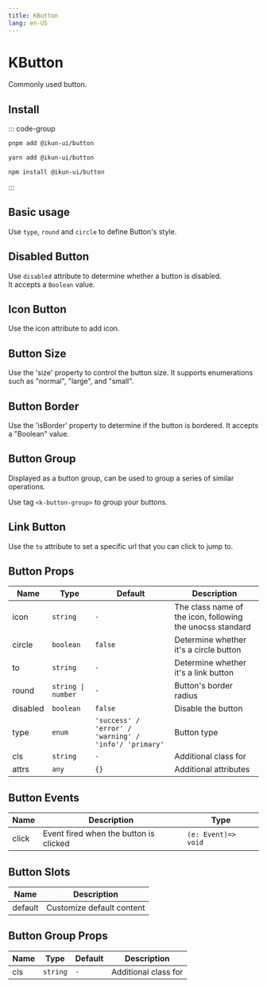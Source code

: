 ```yaml
---
title: KButton
lang: en-US
---
```


# KButton

Commonly used button.

## Install

::: code-group

```bash [pnpm]
pnpm add @ikun-ui/button
```

```bash [yarn]
yarn add @ikun-ui/button
```

```bash [npm]
npm install @ikun-ui/button
```

:::

## Basic usage

Use `type`, `round` and `circle` to define Button's style.

<demo src="../../../../example/button/basic.svelte"  github='Button'></demo>

## Disabled Button

Use `disabled` attribute to determine whether a button is disabled.  
It accepts a `Boolean` value.

<demo src="../../../../example/button/disabled.svelte" github='Button'></demo>

## Icon Button

Use the icon attribute to add icon.

<demo src="../../../../example/button/icon.svelte" github='Button'></demo>

## Button Size

Use the 'size' property to control the button size.
It supports enumerations such as "normal", "large", and "small".

<demo src="../../../../example/button/size.svelte" github='Button'></demo>

## Button Border

Use the 'isBorder' property to determine if the button is bordered.
It accepts a "Boolean" value.

<demo src="../../../../example/button/isBorder.svelte" github='Button'></demo>

## Button Group

Displayed as a button group, can be used to group a series of similar operations.

Use tag `<k-button-group>` to group your buttons.

<demo src="../../../../example/button/group.svelte" github='ButtonGroup'></demo>

## Link Button

Use the `to` attribute to set a specific url that you can click to jump to.

<demo src="../../../../example/button/link.svelte" github='Button'></demo>

## Button Props

| Name     | Type               | Default                                               | Description                                               |
| -------- | ------------------ | ----------------------------------------------------- | --------------------------------------------------------- |
| icon     | `string`           | `-`                                                   | The class name of the icon, following the unocss standard |
| circle   | `boolean`          | `false`                                               | Determine whether it's a circle button                    |
| to       | `string`           | `-`                                                   | Determine whether it's a link button                      |
| round    | `string \| number` | `-`                                                   | Button's border radius                                    |
| disabled | `boolean`          | `false`                                               | Disable the button                                        |
| type     | `enum`             | `'success' / 'error' / 'warning' / 'info'/ 'primary'` | Button type                                               |
| cls      | `string`           | `-`                                                   | Additional class for                                      |
| attrs    | `any`              | `{}`                                                  | Additional attributes                                     |

## Button Events

| Name  | Description                            | Type                |
| ----- | -------------------------------------- | ------------------- |
| click | Event fired when the button is clicked | `(e: Event)=> void` |

## Button Slots

| Name    | Description               |
| ------- | ------------------------- |
| default | Customize default content |

## Button Group Props

| Name | Type     | Default | Description          |
| ---- | -------- | ------- | -------------------- |
| cls  | `string` | `-`     | Additional class for |

